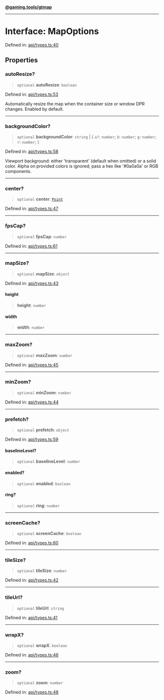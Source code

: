 [**@gaming.tools/gtmap**](README.md)

***

# Interface: MapOptions

Defined in: [api/types.ts:40](https://github.com/gamingtools/gt-map/blob/37582d0663306e25f7b67e6e3ae4390bd14c21af/packages/gtmap/src/api/types.ts#L40)

## Properties

### autoResize?

> `optional` **autoResize**: `boolean`

Defined in: [api/types.ts:53](https://github.com/gamingtools/gt-map/blob/37582d0663306e25f7b67e6e3ae4390bd14c21af/packages/gtmap/src/api/types.ts#L53)

Automatically resize the map when the container size or window DPR changes.
Enabled by default.

***

### backgroundColor?

> `optional` **backgroundColor**: `string` \| \{ `a?`: `number`; `b`: `number`; `g`: `number`; `r`: `number`; \}

Defined in: [api/types.ts:58](https://github.com/gamingtools/gt-map/blob/37582d0663306e25f7b67e6e3ae4390bd14c21af/packages/gtmap/src/api/types.ts#L58)

Viewport background: either 'transparent' (default when omitted) or a solid color.
Alpha on provided colors is ignored; pass a hex like '#0a0a0a' or RGB components.

***

### center?

> `optional` **center**: [`Point`](TypeAlias.Point.md)

Defined in: [api/types.ts:47](https://github.com/gamingtools/gt-map/blob/37582d0663306e25f7b67e6e3ae4390bd14c21af/packages/gtmap/src/api/types.ts#L47)

***

### fpsCap?

> `optional` **fpsCap**: `number`

Defined in: [api/types.ts:61](https://github.com/gamingtools/gt-map/blob/37582d0663306e25f7b67e6e3ae4390bd14c21af/packages/gtmap/src/api/types.ts#L61)

***

### mapSize?

> `optional` **mapSize**: `object`

Defined in: [api/types.ts:43](https://github.com/gamingtools/gt-map/blob/37582d0663306e25f7b67e6e3ae4390bd14c21af/packages/gtmap/src/api/types.ts#L43)

#### height

> **height**: `number`

#### width

> **width**: `number`

***

### maxZoom?

> `optional` **maxZoom**: `number`

Defined in: [api/types.ts:45](https://github.com/gamingtools/gt-map/blob/37582d0663306e25f7b67e6e3ae4390bd14c21af/packages/gtmap/src/api/types.ts#L45)

***

### minZoom?

> `optional` **minZoom**: `number`

Defined in: [api/types.ts:44](https://github.com/gamingtools/gt-map/blob/37582d0663306e25f7b67e6e3ae4390bd14c21af/packages/gtmap/src/api/types.ts#L44)

***

### prefetch?

> `optional` **prefetch**: `object`

Defined in: [api/types.ts:59](https://github.com/gamingtools/gt-map/blob/37582d0663306e25f7b67e6e3ae4390bd14c21af/packages/gtmap/src/api/types.ts#L59)

#### baselineLevel?

> `optional` **baselineLevel**: `number`

#### enabled?

> `optional` **enabled**: `boolean`

#### ring?

> `optional` **ring**: `number`

***

### screenCache?

> `optional` **screenCache**: `boolean`

Defined in: [api/types.ts:60](https://github.com/gamingtools/gt-map/blob/37582d0663306e25f7b67e6e3ae4390bd14c21af/packages/gtmap/src/api/types.ts#L60)

***

### tileSize?

> `optional` **tileSize**: `number`

Defined in: [api/types.ts:42](https://github.com/gamingtools/gt-map/blob/37582d0663306e25f7b67e6e3ae4390bd14c21af/packages/gtmap/src/api/types.ts#L42)

***

### tileUrl?

> `optional` **tileUrl**: `string`

Defined in: [api/types.ts:41](https://github.com/gamingtools/gt-map/blob/37582d0663306e25f7b67e6e3ae4390bd14c21af/packages/gtmap/src/api/types.ts#L41)

***

### wrapX?

> `optional` **wrapX**: `boolean`

Defined in: [api/types.ts:46](https://github.com/gamingtools/gt-map/blob/37582d0663306e25f7b67e6e3ae4390bd14c21af/packages/gtmap/src/api/types.ts#L46)

***

### zoom?

> `optional` **zoom**: `number`

Defined in: [api/types.ts:48](https://github.com/gamingtools/gt-map/blob/37582d0663306e25f7b67e6e3ae4390bd14c21af/packages/gtmap/src/api/types.ts#L48)
